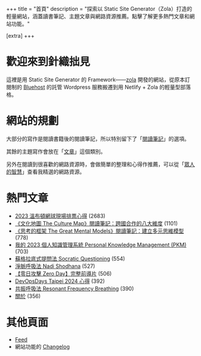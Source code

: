 +++
title = "首頁"
description = "探索以 Static Site Generator（Zola）打造的輕量網站，涵蓋讀書筆記、主題文章與網路資源推薦。點擊了解更多熱門文章和網站功能。"

[extra]
+++

# 歡迎來到針織拙見

這裡是用 Static Site Generator 的 Framework——[zola](https://www.getzola.org/documentation/getting-started/overview/) 開發的網站，從原本訂閱制的 [Bluehost](https://www.bluehost.com/) 的託管 Wordpress 服務搬遷到用 Netlify + Zola 的輕量型部落格。

# 網站的規劃

大部分的寫作是閱讀書籍後的閱讀筆記，所以特別留下了「[閱讀筆記](reading-notes/)」的選項。

其餘的主題寫作會放在「[文章](blog/)」這個類別。

另外在閱讀到很喜歡的網路資源時，會做簡單的整理和心得作推薦，可以從「[眾人的智慧](wistom/)」查看我精選的網路資源。

# 熱門文章
* [2023 溫布頓網球現場排票心得](/blog/2023-wimbledon-tennis/) <span class="view-count">(2683)</span>
* [《文化地圖 The Culture Map》閱讀筆記：跨國合作的八大維度](/reading-notes/the-culture-map/) <span class="view-count">(1101)</span>
* [《思考的框架 The Great Mental Models》閱讀筆記：建立多元思維模型](/reading-notes/the-great-mental-models/) <span class="view-count">(778)</span>
* [我的 2023 個人知識管理系統 Personal Knowledge Management (PKM)](/blog/2023-personal-knowledge-management/) <span class="view-count">(703)</span>
* [蘇格拉底式提問法 Socratic Questioning](/wisdom/methods/socratic-questioning/) <span class="view-count">(554)</span>
* [淨脈呼吸法 Nadi Shodhana](/wisdom/methods/nadi-shodhana/) <span class="view-count">(527)</span>
* [【零日攻擊 Zero Day】完整前導片](/wisdom/videos/zero-day-trailer/) <span class="view-count">(506)</span>
* [DevOpsDays Taipei 2024 心得](/blog/2024-devopsdays-taipei/) <span class="view-count">(392)</span>
* [共振呼吸法 Resonant Frequency Breathing](/wisdom/methods/resonant-frequency-breathing/) <span class="view-count">(390)</span>
* [關於](/about/) <span class="view-count">(356)</span>


# 其他頁面
* [Feed](/atom.xml)
* 網站功能的 [Changelog](@/changelog/index.md)

